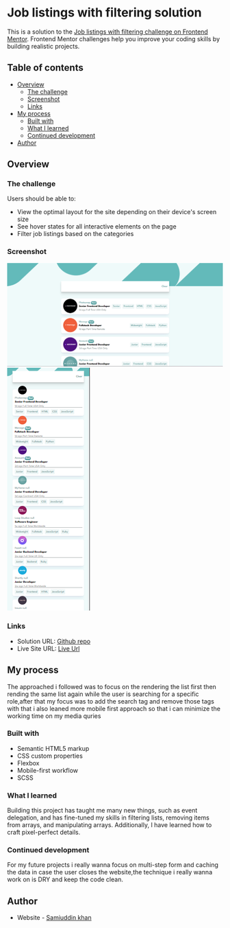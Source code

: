 # Job listings with filtering solution

This is a solution to the [Job listings with filtering challenge on Frontend Mentor](https://www.frontendmentor.io/challenges/job-listings-with-filtering-ivstIPCt). Frontend Mentor challenges help you improve your coding skills by building realistic projects. 

## Table of contents

- [Overview](#overview)
  - [The challenge](#the-challenge)
  - [Screenshot](#screenshot)
  - [Links](#links)
- [My process](#my-process)
  - [Built with](#built-with)
  - [What I learned](#what-i-learned)
  - [Continued development](#continued-development)
- [Author](#author)


## Overview

### The challenge

Users should be able to:

- View the optimal layout for the site depending on their device's screen size
- See hover states for all interactive elements on the page
- Filter job listings based on the categories

### Screenshot

![Desktop View](./screenshots/desktop_ss.png)
![Mobile View](./screenshots/mobileView_Ss.png)



### Links

- Solution URL: [Github repo](https://github.com/Samiuddinkhan07/static-job-listings-master)
- Live Site URL: [Live Url](https://jobpedia.netlify.app/)

## My process

The approached i followed was to focus on the rendering the list first then rending the same list again while the user is searching for a specific role,after that my focus was to add the search tag and remove those tags with that i also leaned more mobile first approach so that i can minimize the working time on my media quries

### Built with

- Semantic HTML5 markup
- CSS custom properties
- Flexbox
- Mobile-first workflow
- SCSS

### What I learned

Building this project has taught me many new things, such as event delegation, and has fine-tuned my skills in filtering lists, removing items from arrays, and manipulating arrays. Additionally, I have learned how to craft pixel-perfect details.

### Continued development

For my future projects i really wanna focus on multi-step form and caching the data in case the user closes the website,the technique i really wanna work on is DRY and keep the code clean.


## Author

- Website - [Samiuddin khan](https://www.your-site.com)
<!-- - Frontend Mentor - [@yourusername](https://www.frontendmentor.io/profile/yourusername) -->
<!-- - Twitter - [@yourusername](https://www.twitter.com/yourusername) -->


